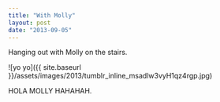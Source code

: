```yaml
---
title: "With Molly"
layout: post
date: "2013-09-05"
---
```


Hanging out with Molly on the stairs.

![yo yo]({{ site.baseurl }}/assets/images/2013/tumblr_inline_msadlw3vyH1qz4rgp.jpg)

HOLA MOLLY HAHAHAH.
